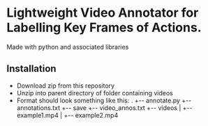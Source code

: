 # Lightweight Video Annotator for Labelling Key Frames of Actions.
Made with python and associated libraries
## Installation
 - Download zip from this repository
 - Unzip into parent directory of folder containing videos
 - Format should look something like this:
  .
  +-- annotate.py
  +-- annotations.txt
  +-- save
  +-- video_annos.txt
  +-- videos
  |   +-- example1.mp4
  |   +-- example2.mp4
